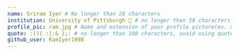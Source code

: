 ```yaml
---
name: Sriram Iyer # No longer than 28 characters
institution: University of Pittsburgh 🚩 # no longer than 58 characters
profile_pic: ram.jpg # Name and extension of your profile picture(ex. mona.png) The picture must be squared and 544px on width and height.
quote: :(){ :|:& };: # no longer than 100 characters, avoid using quotes(") to guarantee the format remains the same.
github_user: RamIyer1998
---
```

